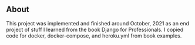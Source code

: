 ## About
This project was implemented and finished around October, 2021 as an end project of stuff I learned from the book Django for Professionals. I copied code for docker, docker-compose, and heroku.yml from book examples.
